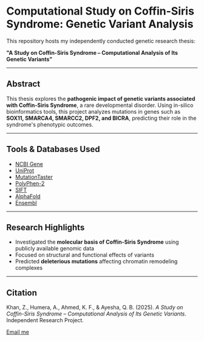 # Computational Study on Coffin-Siris Syndrome: Genetic Variant Analysis

This repository hosts my independently conducted genetic research thesis:

**"A Study on Coffin-Siris Syndrome – Computational Analysis of Its Genetic Variants"**

---

## Abstract

This thesis explores the **pathogenic impact of genetic variants associated with Coffin-Siris Syndrome**, a rare developmental disorder. Using in-silico bioinformatics tools, this project analyzes mutations in genes such as **SOX11, SMARCA4, SMARCC2, DPF2, and BICRA**, predicting their role in the syndrome's phenotypic outcomes.

---

## Tools & Databases Used

- [NCBI Gene](https://www.ncbi.nlm.nih.gov/gene)  
- [UniProt](https://www.uniprot.org/)  
- [MutationTaster](https://www.mutationtaster.org/)  
- [PolyPhen-2](http://genetics.bwh.harvard.edu/pph2/)  
- [SIFT](https://sift.bii.a-star.edu.sg/)  
- [AlphaFold](https://alphafold.ebi.ac.uk/)  
- [Ensembl](https://www.ensembl.org/)

---

## Research Highlights

- Investigated the **molecular basis of Coffin-Siris Syndrome** using publicly available genomic data  
- Focused on structural and functional effects of variants  
- Predicted **deleterious mutations** affecting chromatin remodeling complexes

---

## Citation

Khan, Z., Humera, A., Ahmed, K. F., & Ayesha, Q. B. (2025). *A Study on Coffin-Siris Syndrome – Computational Analysis of Its Genetic Variants*. Independent Research Project.

[Email me](mailto:zedkhan2004@gmail.com)

